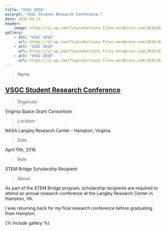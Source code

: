 ```yaml
---
title: "VSGC 2016"
excerpt: "VSGC Student Research Conference."
date: 2016-04-11
header:
    image: https://i1.wp.com/fvcproductions.files.wordpress.com/2016/02/img_1016.jpg
gallery:
    - alt: "VSGC 2016"
      url: https://i2.wp.com/fvcproductions.files.wordpress.com/2016/02/img_1018.jpg
    - alt: "VSGC 2016"
      url: https://i2.wp.com/fvcproductions.files.wordpress.com/2016/02/image000002.jpg
    - alt: "VSGC 2016"
      url: https://i1.wp.com/fvcproductions.files.wordpress.com/2016/02/image000000-copy.jpg
---
```


> Name

## <a title="VSGC Student Research Conference" href="https://www.vsgc.odu.edu/src/" target="_blank">VSGC Student Research Conference</a>

> Organizer

Virginia Space Grant Consortium

> Location

NASA Langley Research Center - Hampton, Virginia

> Date

April 11th, 2016

> Role

STEM Bridge Scholarship Recipient

> About

As part of the STEM Bridge program, scholarship recipients are required to attend an annual research conference at the Langley Research Center in Hampton, VA.

I was returning back for my final research conference before graduating from Hampton.

{% include gallery %}